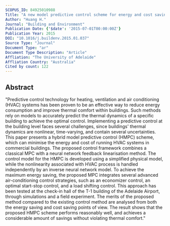 ```yaml
---
SCOPUS_ID: 84925010988
Title: "A new model predictive control scheme for energy and cost savings in commercial buildings: An airport terminal building case study"
Author: "Huang H."
Journal: "Building and Environment"
Publication Date: {'$date': '2015-07-01T00:00:00Z'}
Publication Year: 2015
DOI: "10.1016/j.buildenv.2015.01.037"
Source Type: "Journal"
Document Type: "ar"
Document Type Description: "Article"
Affliation: "The University of Adelaide"
Affliation Country: "Australia"
Cited by count: 122
---
```


## Abstract
"Predictive control technology for heating, ventilation and air conditioning (HVAC) systems has been proven to be an effective way to reduce energy consumption and improve thermal comfort within buildings. Such methods rely on models to accurately predict the thermal dynamics of a specific building to achieve the optimal control. Implementing a predictive control at the building level faces several challenges, since buildings' thermal dynamics are nonlinear, time-varying, and contain several uncertainties. This paper presents a hybrid model predictive control (HMPC) scheme, which can minimise the energy and cost of running HVAC systems in commercial buildings. The proposed control framework combines a classical MPC with a neural network feedback linearisation method. The control model for the HMPC is developed using a simplified physical model, while the nonlinearity associated with HVAC process is handled independently by an inverse neural network model. To achieve the maximum energy saving, the proposed MPC integrates several advanced air-conditioning control strategies, such as an economizer control, an optimal start-stop control, and a load shifting control. This approach has been tested at the check-in hall of the T-1 building of the Adelaide Airport, through simulations and a field experiment. The merits of the proposed method compared to the existing control method are analysed from both the energy saving and cost saving points of view. The result shows that the proposed HMPC scheme performs reasonably well, and achieves a considerable amount of savings without violating thermal comfort."
